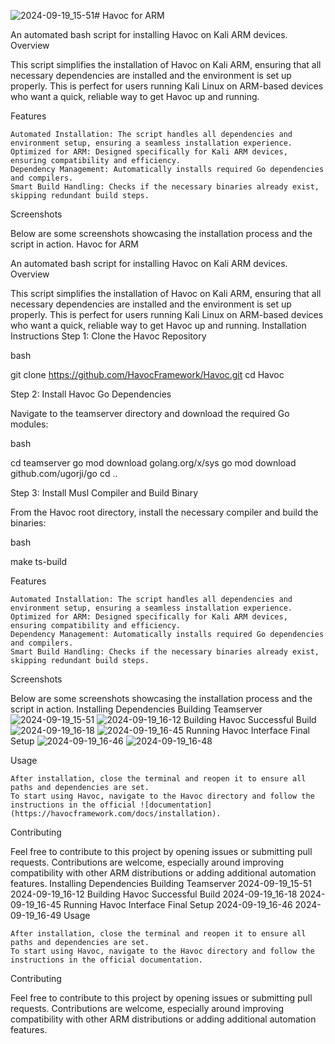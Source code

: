 ![2024-09-19_15-51](https://github.com/user-attachments/assets/6cf63707-2ba4-49e8-a471-b7fae6f6bde6)# Havoc for ARM

An automated bash script for installing Havoc on Kali ARM devices.
Overview

This script simplifies the installation of Havoc on Kali ARM, ensuring that all necessary dependencies are installed and the environment is set up properly. This is perfect for users running Kali Linux on ARM-based devices who want a quick, reliable way to get Havoc up and running.


Features

    Automated Installation: The script handles all dependencies and environment setup, ensuring a seamless installation experience.
    Optimized for ARM: Designed specifically for Kali ARM devices, ensuring compatibility and efficiency.
    Dependency Management: Automatically installs required Go dependencies and compilers.
    Smart Build Handling: Checks if the necessary binaries already exist, skipping redundant build steps.

Screenshots

Below are some screenshots showcasing the installation process and the script in action.
Havoc for ARM

An automated bash script for installing Havoc on Kali ARM devices.
Overview

This script simplifies the installation of Havoc on Kali ARM, ensuring that all necessary dependencies are installed and the environment is set up properly. This is perfect for users running Kali Linux on ARM-based devices who want a quick, reliable way to get Havoc up and running.
Installation Instructions
Step 1: Clone the Havoc Repository

bash

git clone https://github.com/HavocFramework/Havoc.git
cd Havoc

Step 2: Install Havoc Go Dependencies

Navigate to the teamserver directory and download the required Go modules:

bash

cd teamserver
go mod download golang.org/x/sys
go mod download github.com/ugorji/go
cd ..

Step 3: Install Musl Compiler and Build Binary

From the Havoc root directory, install the necessary compiler and build the binaries:

bash

make ts-build

Features

    Automated Installation: The script handles all dependencies and environment setup, ensuring a seamless installation experience.
    Optimized for ARM: Designed specifically for Kali ARM devices, ensuring compatibility and efficiency.
    Dependency Management: Automatically installs required Go dependencies and compilers.
    Smart Build Handling: Checks if the necessary binaries already exist, skipping redundant build steps.

Screenshots

Below are some screenshots showcasing the installation process and the script in action.
Installing Dependencies	Building Teamserver
![2024-09-19_15-51](https://github.com/user-attachments/assets/60df5e00-8062-4127-b426-c7b4f59c8651) ![2024-09-19_16-12](https://github.com/user-attachments/assets/12b277da-7f40-49cf-bd2d-c410cb7cb5fa)
Building Havoc	Successful Build
![2024-09-19_16-18](https://github.com/user-attachments/assets/6f2960e2-8894-4d83-bcfd-f5d634c7b1e1) ![2024-09-19_16-45](https://github.com/user-attachments/assets/edb6ce67-3ba6-46b4-85fc-71298d1b1769)
Running Havoc Interface	Final Setup
![2024-09-19_16-46](https://github.com/user-attachments/assets/72b3fe09-6b60-45ca-a559-400de340b94a) ![2024-09-19_16-48](https://github.com/user-attachments/assets/c257fa4c-4d6e-4f98-b3ff-e79b312fcb7d)

Usage

    After installation, close the terminal and reopen it to ensure all paths and dependencies are set.
    To start using Havoc, navigate to the Havoc directory and follow the instructions in the official ![documentation](https://havocframework.com/docs/installation). 

Contributing

Feel free to contribute to this project by opening issues or submitting pull requests. Contributions are welcome, especially around improving compatibility with other ARM distributions or adding additional automation features.
Installing Dependencies	Building Teamserver
2024-09-19_15-51	2024-09-19_16-12
Building Havoc	Successful Build
2024-09-19_16-18	2024-09-19_16-45
Running Havoc Interface	Final Setup
2024-09-19_16-46	2024-09-19_16-49
Usage

    After installation, close the terminal and reopen it to ensure all paths and dependencies are set.
    To start using Havoc, navigate to the Havoc directory and follow the instructions in the official documentation.

Contributing

Feel free to contribute to this project by opening issues or submitting pull requests. Contributions are welcome, especially around improving compatibility with other ARM distributions or adding additional automation features.
